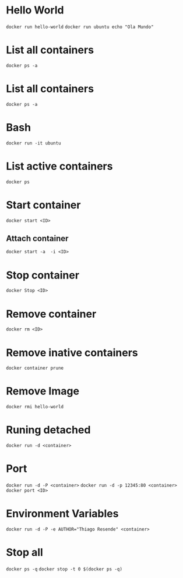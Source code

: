 # Hello World
`docker run hello-world`
`docker run ubuntu echo "Ola Mundo"`

# List all containers
`docker ps -a`

# List all containers
`docker ps -a`

# Bash
`docker run -it ubuntu`

# List active containers
`docker ps`

# Start container
`docker start <ID>`

## Attach container
`docker start -a  -i <ID>`

# Stop container
`docker Stop <ID>`

# Remove container
`docker rm <ID>`

# Remove inative containers
`docker container prune`

# Remove Image
`docker rmi hello-world`

# Runing detached
`docker run -d <container>`

# Port
`docker run -d -P <container>`
`docker run -d -p 12345:80 <container>`
`docker port <ID>`

# Environment Variables
`docker run -d -P -e AUTHOR="Thiago Resende" <container>`

# Stop all
`docker ps -q`
`docker stop -t 0 $(docker ps -q)   `